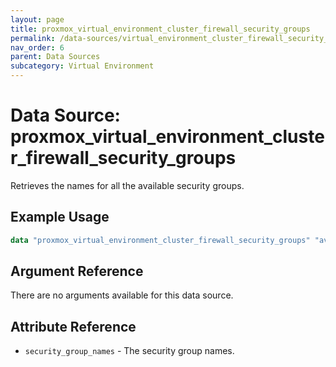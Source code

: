 ```yaml
---
layout: page
title: proxmox_virtual_environment_cluster_firewall_security_groups
permalink: /data-sources/virtual_environment_cluster_firewall_security_groups
nav_order: 6
parent: Data Sources
subcategory: Virtual Environment
---
```


# Data Source: proxmox_virtual_environment_cluster_firewall_security_groups

Retrieves the names for all the available security groups.

## Example Usage

```terraform
data "proxmox_virtual_environment_cluster_firewall_security_groups" "available_sgs" {}
```

## Argument Reference

There are no arguments available for this data source.

## Attribute Reference

- `security_group_names` - The security group names.
